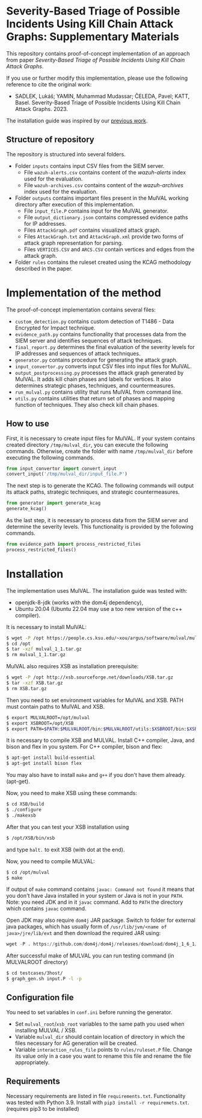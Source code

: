 # Severity-Based Triage of Possible Incidents Using Kill Chain Attack Graphs: Supplementary Materials

This repository contains proof-of-concept implementation of an approach from paper _Severity-Based Triage of Possible Incidents
Using Kill Chain Attack Graphs_.

If you use or further modify this implementation, please use 
the following reference to cite the original work:
* SADLEK, Lukáš; YAMIN, Muhammad Mudassar; ČELEDA, Pavel; KATT, Basel. Severity-Based Triage of Possible Incidents
Using Kill Chain Attack Graphs. 2023.

The installation guide was inspired by our 
[previous work](https://www.muni.cz/en/research/publications/1724737).

## Structure of repository
The repository is structured into several folders. 
* Folder `inputs` contains input CSV files from the SIEM server.
  * File `wazuh-alerts.csv` contains content of the _wazuh-alerts_ index used for the evaluation.
  * File `wazuh-archives.csv` contains content of the _wazuh-archives_ index used for the evaluation.
* Folder `outputs` contains important files present in the MulVAL working directory after execution of this 
implementation.
  * File `input_file.P` contains input for the MulVAL generator.
  * File `output_dictionary.json` contains compressed evidence paths for IP addresses.
  * Files `AttackGraph.pdf` contains visualized attack graph.
  * Files `AttackGraph.txt` and `AttackGraph.xml` provide two forms of attack graph representation 
  for parsing.
  * Files `VERTICES.CSV` and `ARCS.CSV` contain vertices and edges from the attack graph.
* Folder `rules` contains the ruleset created using the KCAG methodology described in the paper.

# Implementation of the method
The proof-of-concept implementation contains several files:
* `custom_detection.py` contains custom detection of T1486 - Data Encrypted for Impact technique.
* `evidence_path.py` contains functionality that processes data from the SIEM server and
identifies sequences of attack techniques.
* `final_report.py` determines the final evaluation of the severity levels for IP addresses and
sequences of attack techniques.
* `generator.py` contains procedure for generating the attack graph.
* `input_convertor.py` converts input CSV files into input files 
for MulVAL.
* `output_postprocessing.py` processes the attack graph generated by MulVAL. It adds kill chain phases and labels for vertices. It also determines strategic phases, techniques,
and countermeasures.
* `run_mulval.py` contains utility that runs MulVAL from command line.
* `utils.py` contains utilities that return set of phases and mapping function of techniques. They also check kill 
chain phases.


## How to use
First, it is necessary to create input files for MulVAL. 
If your system contains created directory `/tmp/mulval_dir`, you can 
execute the following commands. Otherwise, create the folder with name `/tmp/mulval_dir` before executing 
the following commands.

```python
from input_convertor import convert_input
convert_input('/tmp/mulval_dir/input_file.P')
```

The next step is to generate the KCAG. The following commands will
output its attack paths, strategic techniques, and 
strategic countermeasures.

```python
from generator import generate_kcag
generate_kcag()
```

As the last step, it is necessary to process data from the SIEM server and determine
the severity levels. This functionality is provided by the following commands.

```python
from evidence_path import process_restricted_files
process_restricted_files()
```

# Installation

The implementation uses MulVAL. The installation guide was tested with:
- openjdk-8-jdk (works with the dom4j dependency),
- Ubuntu 20.04 (Ubuntu 22.04 may use a too new version of the c++ compiler).


It is necessary to install MulVAL:
```bash
$ wget -P /opt https://people.cs.ksu.edu/~xou/argus/software/mulval/mulval_1_1.tar.gz
$ cd /opt
$ tar -xzf mulval_1_1.tar.gz
$ rm mulval_1_1.tar.gz
```

MulVAL also requires XSB as installation prerequisite:
```bash
$ wget -P /opt http://xsb.sourceforge.net/downloads/XSB.tar.gz
$ tar -xzf XSB.tar.gz
$ rm XSB.tar.gz
```

Then you need to set environment variables for MulVAL and XSB. PATH must contain
paths to MulVAL and XSB.
```bash
$ export MULVALROOT=/opt/mulval
$ export XSBROOT=/opt/XSB
$ export PATH=$PATH:$MULVALROOT/bin:$MULVALROOT/utils:$XSBROOT/bin:$XSBROOT/build
```

It is necessary to compile XSB and MULVAL.
Install C++ compiler, Java, and bison and flex in you system. 
For C++ compiler, bison and flex:
```bash
$ apt-get install build-essential
$ apt-get install bison flex
```
You may also have to install `make` and `g++` if you don't have them already. (apt-get).


Now, you need to make XSB using these commands: 
```bash
$ cd XSB/build
$ ./configure
$ ./makexsb
```


After that you can test your XSB installation using
```bash
$ /opt/XSB/bin/xsb
```
and type `halt.` to exit XSB (with dot at the end).

Now, you need to compile MULVAL:
```bash
$ cd /opt/mulval
$ make
```

If output of `make` command contains `javac: Command not found` it means that you don't have Java installed in your
system or Java is not in your `PATH`. Note: you need JDK and in it `javac` command. Add to `PATH` the directory which
contains `javac` command. 

Open JDK may also require `dom4j` JAR package. Switch to folder for external java packages, 
which has usually form of `/usr/lib/jvm/<name of java>/jre/lib/ext` and then download the required JAR using:

```python
wget -P . https://github.com/dom4j/dom4j/releases/download/dom4j_1_6_1/dom4j-1.6.1.jar
```

After successful make of MULVAL you can run testing command (in MULVALROOT directory)
```bash
$ cd testcases/3host/
$ graph_gen.sh input.P -l -p
```

## Configuration file

You need to set variables in `conf.ini` before running the generator. 

* Set `mulval_root`/`xsb_root` variables to the same path you used when installing MULVAL / XSB. 
* Variable `mulval_dir` should contain location of directory in which the files necessary for AG generation will be created.
* Variable `interaction_rules_file` points to `rules/ruleset.P` file. Change its value only 
in a case you want to rename this file and rename the file appropriately.

## Requirements

Necessary requirements are listed in file `requirements.txt`. Functionality was 
tested with Python 3.9.
Install with `pip3 install -r requiremets.txt`. (requires pip3 to be installed)
